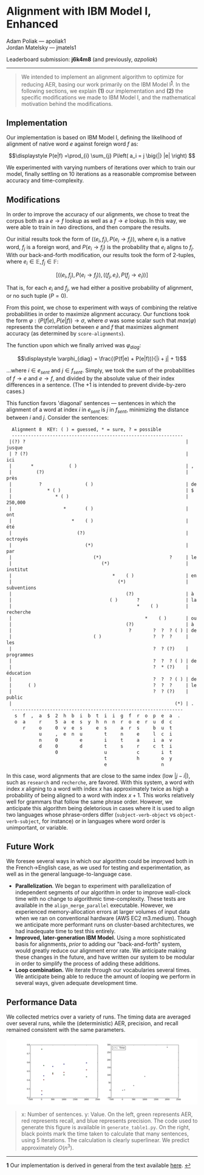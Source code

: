 # Alignment with IBM Model I, Enhanced
Adam Poliak — apoliak1 <br>
Jordan Matelsky — jmatels1

Leaderboard submission: **j6k4m8** (and previously, *azpoliak*)

-----

> We intended to implement an alignment algorithm to optimize for reducing AER, basing our work primarily on the IBM Model I<sup id="a1">[1](#f1)</sup>. In the following sections, we explain **(1)** our implementation and **(2)** the specific modifications we made to IBM Model I, and the mathematical motivation behind the modifications.

## Implementation
Our implementation is based on IBM Model I, defining the likelihood of alignment of native word $e$ against foreign word $f$ as:

$$\displaystyle P(e|f) =\prod_{i} \sum_{j} P\left( a_i = j  \big{|} |e| \right) $$

We experimented with varying numbers of iterations over which to train our model, finally settling on $10$ iterations as a reasonable compromise between accuracy and time-complexity.

## Modifications
In order to improve the accuracy of our alignments, we chose to treat the corpus both as a $e→f$ lookup as well as a $f→e$ lookup. In this way, we were able to train in *two* directions, and then compare the results.

Our initial results took the form of $\left(\left(e_i, f_j\right), P\left(e_i→f_j\right)\right)$, where $e_i$ is a native word, $f_j$ is a foreign word, and $P\left(e_i→f_j\right)$ is the probability that $e_i$ aligns to $f_j$.  With our back-and-forth modification, our results took the form of 2-tuples, where $e_i \in \mathbb{E}, f_j \in \mathbb{F}$:

$$\left[\left(\left(e_i, f_j\right), P\left(e_i→f_j\right)\right), \left(\left(f_j, e_i\right), P\left(f_j→e_i\right)\right)\right]$$

That is, for each $e_i$ and $f_j$, we had either a positive probability of alignment, or no such tuple ($P=0$).

From this point, we chose to experiment with ways of combining the relative probabilities in order to maximize alignment accuracy. Our functions took the form $\varphi : (P(f|e), P(e|f)) → \sigma$, where $\sigma$ was some scalar such that $max(\varphi)$ represents the correlation between $e$ and $f$ that maximizes alignment accuracy (as determined by `score-alignments`).

The function upon which we finally arrived was $\varphi_{diag}$:

$$\displaystyle \varphi_{diag} = \frac{(P(f|e) + P(e|f))}{|i + j| + 1}$$

...where $i \in e_{sent}$ and $j \in f_{sent}$. Simply, we took the sum of the probabilities of $f→e$ and $e→f$, and divided by the absolute value of their index differences in a sentence. (The $+1$ is intended to prevent divide-by-zero cases.)

This function favors 'diagonal' sentences — sentences in which the alignment of a word at index $i$ in $e_{sent}$ is $j$ in $f_{sent}$, minimizing the distance between $i$ and $j$. Consider the sentences:

```
  Alignment 8  KEY: ( ) = guessed, * = sure, ? = possible
  ---------------------------------------------------------------
 |(?) ?                                                           | jusque
 | ? (?)                                                          | ici
 |       *             ( )                                        | ,
 |         (?)                                                    | près
 |          ?                ( )                                  | de
 |             * ( )                                              | $
 |                * ( )                                           | 250,000
 |                   *       ( )                                  | ont
 |                      *    ( )                                  | été
 |                        (?)                                     | octroyés
 |                           (*)                                  | par
 |                              (*)                         ?     | le
 |                                 (*)                            | institut
 |                                     *    ( )                   | en
 |                                       (*)                      | subventions
 |                                          (?)                   | à
 |                                    ( )       ?                 | la
 |                                              *    ( )          | recherche
 |                                                 *    ( )       | ou
 |                                          (?)                   | à
 |                                           ?        ?  ?  ? ( ) | de
 |                              ( )                   ?  ?  ?     | les
 |                                                    ?  ? (?)    | programmes
 |                                                    ?  ?  ? ( ) | de
 |                                                    ?  * (?)    | éducation
 |                                                    ?  ?  ? ( ) | de
 |      ( )                                           ?  ?  ?     | le
 |                                                    ?  ? (?)    | public
 |                                                            (*) | .
  ---------------------------------------------------------------
   s  f  ,  a  $  2  h  b  i  b  t  i  i  g  f  r  o  p  e  a  .
   o  a     r     5  a  e  s  y  h  n  n  r  o  e  r  u  d  c
      r     o     0  v  e  s     e  s     a  r  s     b  u  t
            u     ,  e  n  u        t     n     e     l  c  i
            n     0        e        i     t     a     i  a  v
            d     0        d        t     s     r     c  t  i
                  0                 u           c        i  t
                                    t           h        o  y
                                    e                    n
```
In this case, word alignments that are close to the same index (low $|j-i|$), such as `research` and `recherche`, are favored. With this system, a word with index $x$ aligning to a word with index $x$ has approximately twice as high a probability of being aligned to a word with index $x+1$.  This works relatively well for grammars that follow the same phrase order. However, we anticipate this algorithm being deletorious in cases where it is used to align two languages whose phrase-orders differ (`subject-verb-object` vs `object-verb-subject`, for instance) or in languages where word order is unimportant, or variable.



## Future Work
We foresee several ways in which our algorithm could be improved both in the French→English case, as we used for testing and experimentation, as well as in the general language-to-language case.

- **Parallelization**. We began to experiment with parallelization of independent segments of our algorithm in order to improve wall-clock time with no change to algorithmic time-complexity. These tests are available in the `align_merge_parallel` executable. However, we experienced memory-allocation errors at larger volumes of input data when we ran on conventional hardware (AWS EC2 m3.medium). Though we anticipate more performant runs on cluster-based architectures, we had inadequate time to test this entirely.
- **Improved, later-generation IBM Model.** Using a more sophisticated basis for alignments, *prior* to adding our "back-and-forth" system, would greatly reduce our alignment error rate. We anticipate making these changes in the future, and have written our system to be modular in order to simplify the process of adding these additions.
- **Loop combination.** We iterate through our vocabularies several times. We anticipate being able to reduce the amount of looping we perform in several ways, given adequate development time.

## Performance Data
We collected metrics over a variety of runs. The timing data are averaged over several runs, while the (deterministic) AER, precision, and recall remained consistent with the same parameters.

![fig1](figure_1.png)

> x: Number of sentences. y: Value. On the left, green represents AER, red represents recall, and blue represents precision. The code used to generate this figure is available in `generate_table1.py`. On the right, black points mark the time taken to calculate that many sentences, using 5 iterations. The calculation is clearly superlinear. We predict approximately $O(n^3)$.

-----
<b id="f1">1</b> Our implementation is derived in general from the text available [here](http://www.statmt.org/book/slides/04-word-based-models.pdf).  [↩](#a1)
